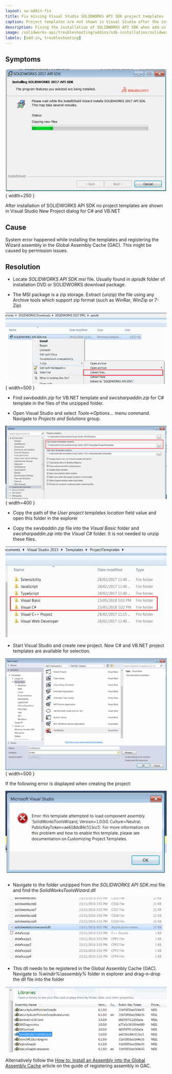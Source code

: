 ```yaml
---
layout: sw-addin-fix
title: Fix missing Visual Studio SOLIDWORKS API SDK project templates
caption: Project templates are not shown in Visual Studio after the installation of SDK
description: Fixing the installation of SOLIDWORKS API SDK when add-in templates are not shown in Visual Studio C# and VB.NET projects
image: /solidworks-api/troubleshooting/addins/sdk-installation/solidworks-api-sdk-installation.png
labels: [add-in, troubleshooting]
---
```

## Symptoms
![SOLIDWORKS API SDK installation process](solidworks-api-sdk-installation.png){ width=250 }

After installation of SOLIDWORKS API SDK no project templates are shown in Visual Studio New Project dialog for C# and VB.NET

## Cause
System error happened while installing the templates and registering the Wizard assembly in the Global Assembly Cache (GAC). This might be caused by permission issues.

## Resolution

* Locate _SOLIDWORKS API SDK.msi_ file. Usually found in _apisdk_ folder of installation DVD or SOLIDWORKS download package.

* The MSI package is a zip storage. Extract (unzip) the file using any Archive tools which support zip format (such as WinRar, WinZip or 7-Zip)

![Unzipping .msi package](extract-solidworks-api-sdk-files.png){ width=500 }

* Find _swvbaddin.zip_ for VB.NET template and _swcsharpaddin.zip_ for C# template in the files of the unzipped folder.

* Open Visual Studio and select _Tools->Options..._ menu command. Navigate to _Projects and Solutions_ group.

![Projects and Solutions options in Visual Studio](visual-studio-projects-and-solutions-options.png){ width=400 }

* Copy the path of the _User project templates location_ field value and open this folder in the explorer

* Copy the _swvbaddin.zip_ file into the _Visual Basic_ folder and _swcsharpaddin.zip_ into the _Visual C#_ folder. It is not needed to unzip these files.

![Project templates folder](project-templates-folder.png)

* Start Visual Studio and create new project. Now C# and VB.NET project templates are available for selection.

![VB.NET project template for SOLIDWORKS add-in](vbnet-addin-template.png){ width=500 }

If the following error is displayed when creating the project:

![SolidWorksToolsWizard component load error](solidworkstoolswizard-component-load-error.png)

* Navigate to the folder unzipped from the _SOLIDWORKS API SDK.msi_ file and find the _SolidWorksToolsWizard.dll_

![SolidworksToolsWizard.dll](solidworkstoolswizard-dll.png)

* This dll needs to be registered in the Global Assembly Cache (GAC). Navigate to _%windir%\assembly%_ folder in explorer and drag-n-drop the dll file into the folder

![SolidWorksToolsWizard dll registered in GAC](solidworkstoolswizard-gac.png)

Alternatively follow the [How to: Install an Assembly into the Global Assembly Cache](https://docs.microsoft.com/en-us/dotnet/framework/app-domains/how-to-install-an-assembly-into-the-gac) article on the guide of registering assembly in GAC.
